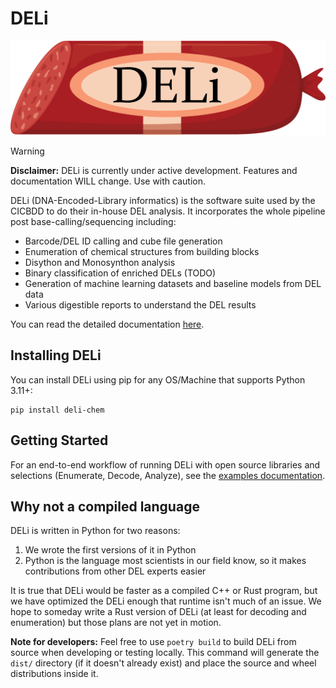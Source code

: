 # DELi
![DELi](./DELi_logo.png)

> [!WARNING]
> **Disclaimer:** DELi is currently under active development. Features and documentation WILL change. Use with caution.

DELi (DNA-Encoded-Library informatics) is the software suite used by the CICBDD to do their in-house DEL analysis.
It incorporates the whole pipeline post base-calling/sequencing including:
- Barcode/DEL ID calling and cube file generation
- Enumeration of chemical structures from building blocks
- Disython and Monosynthon analysis
- Binary classification of enriched DELs (TODO)
- Generation of machine learning datasets and baseline models from DEL data
- Various digestible reports to understand the DEL results

You can read the detailed documentation [here](https://dna-encoded-library-informatics-deli.readthedocs.io/en/latest/).

## Installing DELi
You can install DELi using pip for any OS/Machine that supports Python 3.11+:

```shell
pip install deli-chem
```

## Getting Started
For an end-to-end workflow of running DELi with open source libraries and selections (Enumerate, Decode, Analyze), see the [examples documentation](examples/readme.md).

## Why not a compiled language
DELi is written in Python for two reasons:
1. We wrote the first versions of it in Python
2. Python is the language most scientists in our field know, so it makes contributions from other DEL experts easier

It is true that DELi would be faster as a compiled C++ or Rust program, but we have optimized the DELi enough that runtime isn't much of an issue.
We hope to someday write a Rust version of DELi (at least for decoding and enumeration) but those plans are not yet in motion.

**Note for developers:** Feel free to use `poetry build` to build DELi from source when developing or testing locally. This command will generate the `dist/` directory (if it doesn't already exist) and place the source and wheel distributions inside it.
